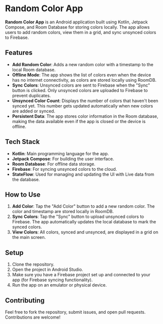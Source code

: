 # Random Color App

**Random Color App** is an Android application built using Kotlin, Jetpack Compose, and Room Database for storing colors locally. The app allows users to add random colors, view them in a grid, and sync unsynced colors to Firebase.

## Features

- **Add Random Color**: Adds a new random color with a timestamp to the local Room database.
- **Offline Mode**: The app shows the list of colors even when the device has no internet connectivity, as colors are stored locally using RoomDB.
- **Sync Colors**: Unsynced colors are sent to Firebase when the "Sync" button is clicked. Only unsynced colors are uploaded to Firebase to prevent duplicates.
- **Unsynced Color Count**: Displays the number of colors that haven't been synced yet. This number gets updated automatically when new colors are added or synced.
- **Persistent Data**: The app stores color information in the Room database, making the data available even if the app is closed or the device is offline.

## Tech Stack

- **Kotlin**: Main programming language for the app.
- **Jetpack Compose**: For building the user interface.
- **Room Database**: For offline data storage.
- **Firebase**: For syncing unsynced colors to the cloud.
- **StateFlow**: Used for managing and updating the UI with Live data from the database.

## How to Use

1. **Add Color**: Tap the "Add Color" button to add a new random color. The color and timestamp are stored locally in RoomDB.
2. **Sync Colors**: Tap the "Sync" button to upload unsynced colors to Firebase. The app automatically updates the local database to mark the synced colors.
3. **View Colors**: All colors, synced and unsynced, are displayed in a grid on the main screen.

## Setup

1. Clone the repository.
2. Open the project in Android Studio.
3. Make sure you have a Firebase project set up and connected to your app (for Firebase syncing functionality).
4. Run the app on an emulator or physical device.

## Contributing

Feel free to fork the repository, submit issues, and open pull requests. Contributions are welcome!
